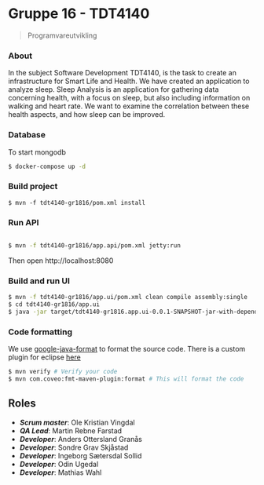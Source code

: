 # Gruppe 16 - TDT4140
> Programvareutvikling

### About
In the subject Software Development TDT4140, is the task to create an 
infrastructure for Smart Life and Health. We have created an application to analyze sleep.
Sleep Analysis is an application for gathering data concerning health,
with a focus on sleep, but also including information on walking and heart rate.
We want to examine the correlation between these health aspects, and how sleep
can be improved.

### Database

To start mongodb
```bash
$ docker-compose up -d
```

### Build project

```
$ mvn -f tdt4140-gr1816/pom.xml install
```

### Run API

```bash

$ mvn -f tdt4140-gr1816/app.api/pom.xml jetty:run
```
Then open http://localhost:8080


### Build and run UI

```bash
$ mvn -f tdt4140-gr1816/app.ui/pom.xml clean compile assembly:single
$ cd tdt4140-gr1816/app.ui
$ java -jar target/tdt4140-gr1816.app.ui-0.0.1-SNAPSHOT-jar-with-dependencies.jar
```


### Code formatting

We use [google-java-format](https://github.com/google/google-java-format) to format the source code.
There is a custom plugin for eclipse [here](https://github.com/google/google-java-format#eclipse)

```bash
$ mvn verify # Verify your code
$ mvn com.coveo:fmt-maven-plugin:format # This will format the code
```


## Roles

- ___Scrum master___: Ole Kristian Vingdal
- ___QA Lead___: Martin Rebne Farstad
- ___Developer___: Anders Ottersland Granås
- ___Developer___: Sondre Grav Skjåstad
- ___Developer___: Ingeborg Sætersdal Sollid
- ___Developer___: Odin Ugedal
- ___Developer___: Mathias Wahl
